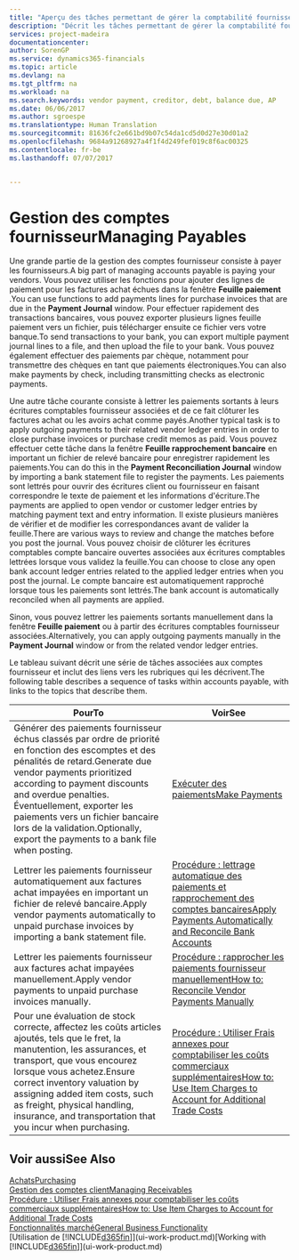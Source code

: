```yaml
---
title: "Aperçu des tâches permettant de gérer la comptabilité fournisseur| Microsoft Docs"
description: "Décrit les tâches permettant de gérer la comptabilité fournisseur, par exemple, le paiement des créditeurs ou le lettrage de paiements sortants dans la comptabilité pour clôturer des factures ou des avoirs."
services: project-madeira
documentationcenter: 
author: SorenGP
ms.service: dynamics365-financials
ms.topic: article
ms.devlang: na
ms.tgt_pltfrm: na
ms.workload: na
ms.search.keywords: vendor payment, creditor, debt, balance due, AP
ms.date: 06/06/2017
ms.author: sgroespe
ms.translationtype: Human Translation
ms.sourcegitcommit: 81636fc2e661bd9b07c54da1cd5d0d27e30d01a2
ms.openlocfilehash: 9684a91268927a4f1f4d249fef019c8f6ac00325
ms.contentlocale: fr-be
ms.lasthandoff: 07/07/2017


---
```

# <a name="managing-payables"></a><span data-ttu-id="284dc-103">Gestion des comptes fournisseur</span><span class="sxs-lookup"><span data-stu-id="284dc-103">Managing Payables</span></span>
<span data-ttu-id="284dc-104">Une grande partie de la gestion des comptes fournisseur consiste à payer les fournisseurs.</span><span class="sxs-lookup"><span data-stu-id="284dc-104">A big part of managing accounts payable is paying your vendors.</span></span> <span data-ttu-id="284dc-105">Vous pouvez utiliser les fonctions pour ajouter des lignes de paiement pour les factures achat échues dans la fenêtre **Feuille paiement** .</span><span class="sxs-lookup"><span data-stu-id="284dc-105">You can use functions to add payments lines for purchase invoices that are due in the **Payment Journal** window.</span></span> <span data-ttu-id="284dc-106">Pour effectuer rapidement des transactions bancaires, vous pouvez exporter plusieurs lignes feuille paiement vers un fichier, puis télécharger ensuite ce fichier vers votre banque.</span><span class="sxs-lookup"><span data-stu-id="284dc-106">To send transactions to your bank, you can export multiple payment journal lines to a file, and then upload the file to your bank.</span></span> <span data-ttu-id="284dc-107">Vous pouvez également effectuer des paiements par chèque, notamment pour transmettre des chèques en tant que paiements électroniques.</span><span class="sxs-lookup"><span data-stu-id="284dc-107">You can also make payments by check, including transmitting checks as electronic payments.</span></span>

<span data-ttu-id="284dc-108">Une autre tâche courante consiste à lettrer les paiements sortants à leurs écritures comptables fournisseur associées et de ce fait clôturer les factures achat ou les avoirs achat comme payés.</span><span class="sxs-lookup"><span data-stu-id="284dc-108">Another typical task is to apply outgoing payments to their related vendor ledger entries in order to close purchase invoices or purchase credit memos as paid.</span></span> <span data-ttu-id="284dc-109">Vous pouvez effectuer cette tâche dans la fenêtre **Feuille rapprochement bancaire** en important un fichier de relevé bancaire pour enregistrer rapidement les paiements.</span><span class="sxs-lookup"><span data-stu-id="284dc-109">You can do this in the **Payment Reconciliation Journal** window by importing a bank statement file to register the payments.</span></span> <span data-ttu-id="284dc-110">Les paiements sont lettrés pour ouvrir des écritures client ou fournisseur en faisant correspondre le texte de paiement et les informations d'écriture.</span><span class="sxs-lookup"><span data-stu-id="284dc-110">The payments are applied to open vendor or customer ledger entries by matching payment text and entry information.</span></span> <span data-ttu-id="284dc-111">Il existe plusieurs manières de vérifier et de modifier les correspondances avant de valider la feuille.</span><span class="sxs-lookup"><span data-stu-id="284dc-111">There are various ways to review and change the matches before you post the journal.</span></span> <span data-ttu-id="284dc-112">Vous pouvez choisir de clôturer les écritures comptables compte bancaire ouvertes associées aux écritures comptables lettrées lorsque vous validez la feuille.</span><span class="sxs-lookup"><span data-stu-id="284dc-112">You can choose to close any open bank account ledger entries related to the applied ledger entries when you post the journal.</span></span> <span data-ttu-id="284dc-113">Le compte bancaire est automatiquement rapproché lorsque tous les paiements sont lettrés.</span><span class="sxs-lookup"><span data-stu-id="284dc-113">The bank account is automatically reconciled when all payments are applied.</span></span>

<span data-ttu-id="284dc-114">Sinon, vous pouvez lettrer les paiements sortants manuellement dans la fenêtre **Feuille paiement** ou à partir des écritures comptables fournisseur associées.</span><span class="sxs-lookup"><span data-stu-id="284dc-114">Alternatively, you can apply outgoing payments manually in the **Payment Journal** window or from the related vendor ledger entries.</span></span>

<span data-ttu-id="284dc-115">Le tableau suivant décrit une série de tâches associées aux comptes fournisseur et inclut des liens vers les rubriques qui les décrivent.</span><span class="sxs-lookup"><span data-stu-id="284dc-115">The following table describes a sequence of tasks within accounts payable, with links to the topics that describe them.</span></span>

| <span data-ttu-id="284dc-116">Pour</span><span class="sxs-lookup"><span data-stu-id="284dc-116">To</span></span> | <span data-ttu-id="284dc-117">Voir</span><span class="sxs-lookup"><span data-stu-id="284dc-117">See</span></span> |
| --- | --- |
| <span data-ttu-id="284dc-118">Générer des paiements fournisseur échus classés par ordre de priorité en fonction des escomptes et des pénalités de retard.</span><span class="sxs-lookup"><span data-stu-id="284dc-118">Generate due vendor payments prioritized according to payment discounts and overdue penalties.</span></span> <span data-ttu-id="284dc-119">Éventuellement, exporter les paiements vers un fichier bancaire lors de la validation.</span><span class="sxs-lookup"><span data-stu-id="284dc-119">Optionally, export the payments to a bank file when posting.</span></span> |[<span data-ttu-id="284dc-120">Exécuter des paiements</span><span class="sxs-lookup"><span data-stu-id="284dc-120">Make Payments</span></span>](payables-make-payments.md) |
| <span data-ttu-id="284dc-121">Lettrer les paiements fournisseur automatiquement aux factures achat impayées en important un fichier de relevé bancaire.</span><span class="sxs-lookup"><span data-stu-id="284dc-121">Apply vendor payments automatically to unpaid purchase invoices by importing a bank statement file.</span></span> |[<span data-ttu-id="284dc-122">Procédure : lettrage automatique des paiements et rapprochement des comptes bancaires</span><span class="sxs-lookup"><span data-stu-id="284dc-122">Apply Payments Automatically and Reconcile Bank Accounts</span></span>](receivables-apply-payments-auto-reconcile-bank-accounts.md) |
| <span data-ttu-id="284dc-123">Lettrer les paiements fournisseur aux factures achat impayées manuellement.</span><span class="sxs-lookup"><span data-stu-id="284dc-123">Apply vendor payments to unpaid purchase invoices manually.</span></span> |[<span data-ttu-id="284dc-124">Procédure : rapprocher les paiements fournisseur manuellement</span><span class="sxs-lookup"><span data-stu-id="284dc-124">How to: Reconcile Vendor Payments Manually</span></span>](payables-how-apply-purchase-transactions-manually.md) |
|<span data-ttu-id="284dc-125">Pour une évaluation de stock correcte, affectez les coûts articles ajoutés, tels que le fret, la manutention, les assurances, et transport, que vous encourez lorsque vous achetez.</span><span class="sxs-lookup"><span data-stu-id="284dc-125">Ensure correct inventory valuation by assigning added item costs, such as freight, physical handling, insurance, and transportation that you incur when purchasing.</span></span>|[<span data-ttu-id="284dc-126">Procédure : Utiliser Frais annexes pour comptabiliser les coûts commerciaux supplémentaires</span><span class="sxs-lookup"><span data-stu-id="284dc-126">How to: Use Item Charges to Account for Additional Trade Costs</span></span>](payables-how-assign-item-charges.md)|

## <a name="see-also"></a><span data-ttu-id="284dc-127">Voir aussi</span><span class="sxs-lookup"><span data-stu-id="284dc-127">See Also</span></span>
[<span data-ttu-id="284dc-128">Achats</span><span class="sxs-lookup"><span data-stu-id="284dc-128">Purchasing</span></span>](purchasing-manage-purchasing.md)  
[<span data-ttu-id="284dc-129">Gestion des comptes client</span><span class="sxs-lookup"><span data-stu-id="284dc-129">Managing Receivables</span></span>](receivables-manage-receivables.md)  
[<span data-ttu-id="284dc-130">Procédure : Utiliser Frais annexes pour comptabiliser les coûts commerciaux supplémentaires</span><span class="sxs-lookup"><span data-stu-id="284dc-130">How to: Use Item Charges to Account for Additional Trade Costs</span></span>](payables-how-assign-item-charges.md)  
[<span data-ttu-id="284dc-131">Fonctionnalités marché</span><span class="sxs-lookup"><span data-stu-id="284dc-131">General Business Functionality</span></span>](ui-across-business-areas.md)  
<span data-ttu-id="284dc-132">[Utilisation de [!INCLUDE[d365fin](includes/d365fin_md.md)]](ui-work-product.md)</span><span class="sxs-lookup"><span data-stu-id="284dc-132">[Working with [!INCLUDE[d365fin](includes/d365fin_md.md)]](ui-work-product.md)</span></span>

